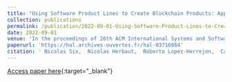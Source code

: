 ```yaml
---
title: "Using Software Product Lines to Create Blockchain Products: Application to Supply Chain Traceability"
collection: publications
permalink: /publication/2022-09-01-Using-Software-Product-Lines-to-Create-Blockchain-Products-Application-to-Supply-Chain-Traceability
date: 2022-09-01
venue: 'In the proceedings of 26th ACM International Systems and Software Product Lines Conference'
paperurl: 'https://hal.archives-ouvertes.fr/hal-03716884'
citation: ' Nicolas Six,  Nicolas Herbaut,  Roberto Lopez-Herrejon,  Camille Salinesi, &quot;Using Software Product Lines to Create Blockchain Products: Application to Supply Chain Traceability.&quot; In the proceedings of 26th ACM International Systems and Software Product Lines Conference, 2022.'
---
```

[Access paper here](https://hal.archives-ouvertes.fr/hal-03716884){:target="_blank"}
